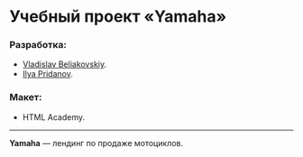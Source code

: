 # Учебный проект «Yamaha»

### Разработка:
* [Vladislav Beliakovskiy](https://github.com/vladblkvs/).
* [Ilya Pridanov](https://github.com/ilyapridanov).

### Макет:
* HTML Academy.

---

**Yamaha** — лендинг по продаже мотоциклов.